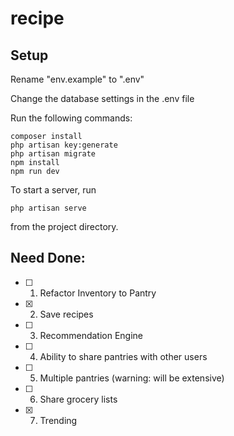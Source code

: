 # recipe

## Setup
Rename "env.example" to ".env"

Change the database settings in the .env file

Run the following commands:
```
composer install
php artisan key:generate
php artisan migrate
npm install
npm run dev
```


To start a server, run
```
php artisan serve
```
from the project directory.

## Need Done:

- [ ] 1. Refactor Inventory to Pantry
- [x] 2. Save recipes
- [ ] 3. Recommendation Engine
- [ ] 4. Ability to share pantries with other users
- [ ] 5. Multiple pantries (warning: will be extensive)
- [ ] 6. Share grocery lists
- [x] 7. Trending
